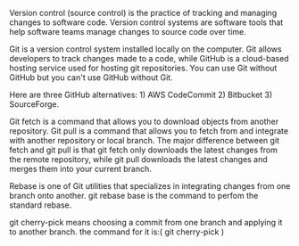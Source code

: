Version control (source control) is the practice of tracking and managing changes to software code. Version control systems are software tools that help software teams manage changes to source code over time.


Git is a version control system installed locally on the computer. Git allows developers to track changes made to a code, while GitHub is a cloud-based hosting service used for hosting git repositories. You can use Git without GitHub but you can't use GitHub without Git.


Here are three GitHub alternatives: 1) AWS CodeCommit 2) Bitbucket 3) SourceForge.


Git fetch is a command that allows you to download objects from another repository. Git pull is a command that allows you to fetch from and integrate with another repository or local branch. The major difference between git fetch and git pull is that git fetch only downloads the latest changes from the remote repository, while git pull downloads the latest changes and merges them into your current branch.


Rebase is one of Git utilities that specializes in integrating changes from one branch onto another. git rebase base is the command to perfom the standard rebase.


git cherry-pick means choosing a commit from one branch and applying it to another branch. the command for it is:( git cherry-pick <commit-hash>)
